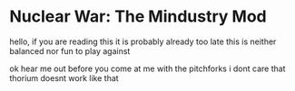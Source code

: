 # Nuclear War: The Mindustry Mod
hello, if you are reading this it is probably already too late
this is neither balanced nor fun to play against



ok hear me out before you come at me with the pitchforks i dont care that thorium doesnt work like that

